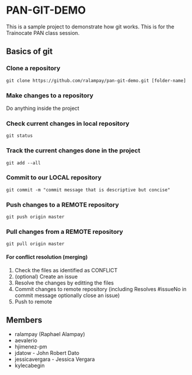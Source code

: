 # PAN-GIT-DEMO

This is a sample project to demonstrate how git works. This is for the Trainocate PAN class session.

## Basics of git

### Clone a repository

```
git clone https://github.com/ralampay/pan-git-demo.git [folder-name]
```

### Make changes to a repository

Do anything inside the project

### Check current changes in local repository

```
git status
```

### Track the current changes done in the project

```
git add --all
```

### Commit to our LOCAL repository

```
git commit -m "commit message that is descriptive but concise"
```

### Push changes to a REMOTE repository

```
git push origin master
```

### Pull changes from a REMOTE repository

```
git pull origin master
```

#### For conflict resolution (merging)

1. Check the files as identified as CONFLICT
2. (optional) Create an issue
3. Resolve the changes by editting the files
4. Commit changes to remote repository (including Resolves #issueNo in commit message optionally close an issue)
5. Push to remote

## Members

* ralampay (Raphael Alampay)
* aevalerio
* hjimenez-pm
* jdatow - John Robert Dato
* jessicavergara - Jessica Vergara
* kylecabegin
